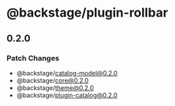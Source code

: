 # @backstage/plugin-rollbar

## 0.2.0
### Patch Changes

  - @backstage/catalog-model@0.2.0
  - @backstage/core@0.2.0
  - @backstage/theme@0.2.0
  - @backstage/plugin-catalog@0.2.0

